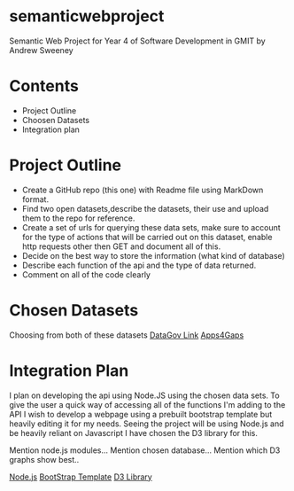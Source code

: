 # semanticwebproject
Semantic Web Project for Year 4 of Software Development in GMIT by Andrew Sweeney

# Contents
* Project Outline
* Choosen Datasets
* Integration plan

# Project Outline

* Create a GitHub repo (this one) with Readme file using MarkDown format. 
* Find two open datasets,describe the datasets, their use and upload them to the repo for reference.
* Create a set of urls for querying these data sets, make sure to account for the type of actions that will be carried out on this dataset, enable http requests other then GET and document all of this.
* Decide on the best way to store the information (what kind of database)
* Describe each function of the api and the type of data returned.
* Comment on all of the code clearly

# Chosen Datasets

Choosing from both of these datasets 
[DataGov Link](https://data.gov.ie/data)
[Apps4Gaps](http://apps4gaps.ie/)

# Integration Plan

I plan on developing the api using Node.JS using the chosen data sets. To give the user a quick way of accessing all of the functions I'm adding to the API I wish to develop a webpage using a prebuilt bootstrap template but heavily editing it for my needs. Seeing the project will be using Node.js and be heavily reliant on Javascript I have chosen the D3 library for this.

Mention node.js modules...
Mention chosen database...
Mention which D3 graphs show best..

[Node.js](https://nodejs.org/en/)
[BootStrap Template](http://startbootstrap.com/template-overviews/sb-admin/)
[D3 Library](http://d3js.org/)




